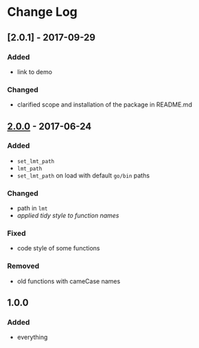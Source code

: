 # Change Log

## [2.0.1] - 2017-09-29
### Added
- link to demo
### Changed
- clarified scope and installation of the package in README.md

## [2.0.0] - 2017-06-24
### Added
- `set_lmt_path`
- `lmt_path`
- `set_lmt_path` on load with default `go/bin` paths

### Changed
- path in `lmt`
- *applied tidy style to function names*

### Fixed
- code style of some functions

### Removed
- old functions with cameCase names

## 1.0.0
### Added
- everything

[2.0.0]: https://github.com/stefanocoretta/speakr/compare/v1.0.0...v2.0.0
